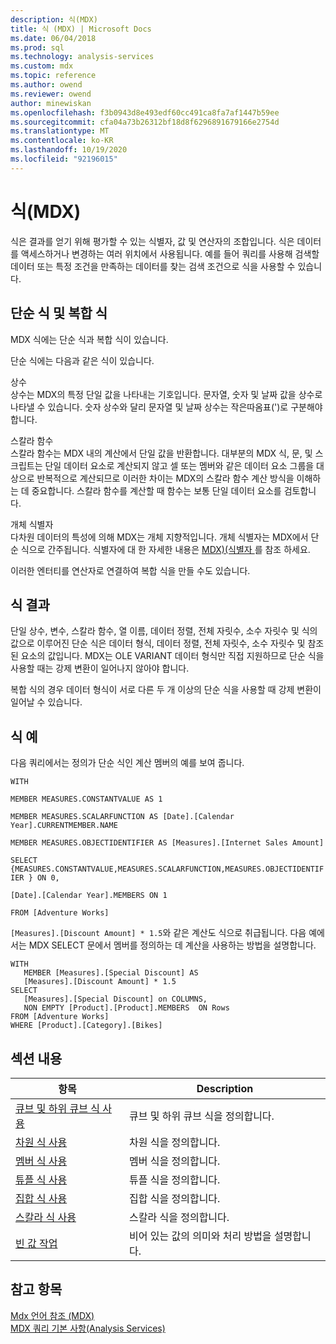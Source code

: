 ```yaml
---
description: 식(MDX)
title: 식 (MDX) | Microsoft Docs
ms.date: 06/04/2018
ms.prod: sql
ms.technology: analysis-services
ms.custom: mdx
ms.topic: reference
ms.author: owend
ms.reviewer: owend
author: minewiskan
ms.openlocfilehash: f3b0943d8e493edf60cc491ca8fa7af1447b59ee
ms.sourcegitcommit: cfa04a73b26312bf18d8f6296891679166e2754d
ms.translationtype: MT
ms.contentlocale: ko-KR
ms.lasthandoff: 10/19/2020
ms.locfileid: "92196015"
---
```

# <a name="expressions-mdx"></a>식(MDX)


  식은 결과를 얻기 위해 평가할 수 있는 식별자, 값 및 연산자의 조합입니다. 식은 데이터를 액세스하거나 변경하는 여러 위치에서 사용됩니다. 예를 들어 쿼리를 사용해 검색할 데이터 또는 특정 조건을 만족하는 데이터를 찾는 검색 조건으로 식을 사용할 수 있습니다.  
  
## <a name="simple-and-complex-expressions"></a>단순 식 및 복합 식  
 MDX 식에는 단순 식과 복합 식이 있습니다.  
  
 단순 식에는 다음과 같은 식이 있습니다.  
  
 상수  
 상수는 MDX의 특정 단일 값을 나타내는 기호입니다. 문자열, 숫자 및 날짜 값을 상수로 나타낼 수 있습니다. 숫자 상수와 달리 문자열 및 날짜 상수는 작은따옴표(')로 구분해야 합니다.  
  
 스칼라 함수  
 스칼라 함수는 MDX 내의 계산에서 단일 값을 반환합니다. 대부분의 MDX 식, 문, 및 스크립트는 단일 데이터 요소로 계산되지 않고 셀 또는 멤버와 같은 데이터 요소 그룹을 대상으로 반복적으로 계산되므로 이러한 차이는 MDX의 스칼라 함수 계산 방식을 이해하는 데 중요합니다. 스칼라 함수를 계산할 때 함수는 보통 단일 데이터 요소를 검토합니다.  
  
 개체 식별자  
 다차원 데이터의 특성에 의해 MDX는 개체 지향적입니다. 개체 식별자는 MDX에서 단순 식으로 간주됩니다. 식별자에 대 한 자세한 내용은 [MDX&#41;&#40;식별자 ](../mdx/identifiers-mdx.md)를 참조 하세요.  
  
 이러한 엔터티를 연산자로 연결하여 복합 식을 만들 수도 있습니다.  
  
## <a name="expression-results"></a>식 결과  
 단일 상수, 변수, 스칼라 함수, 열 이름, 데이터 정렬, 전체 자릿수, 소수 자릿수 및 식의 값으로 이루어진 단순 식은 데이터 형식, 데이터 정렬, 전체 자릿수, 소수 자릿수 및 참조된 요소의 값입니다. MDX는 OLE VARIANT 데이터 형식만 직접 지원하므로 단순 식을 사용할 때는 강제 변환이 일어나지 않아야 합니다.  
  
 복합 식의 경우 데이터 형식이 서로 다른 두 개 이상의 단순 식을 사용할 때 강제 변환이 일어날 수 있습니다.  
  
## <a name="expression-examples"></a>식 예  
 다음 쿼리에서는 정의가 단순 식인 계산 멤버의 예를 보여 줍니다.  
  
 `WITH`  
  
 `MEMBER MEASURES.CONSTANTVALUE AS 1`  
  
 `MEMBER MEASURES.SCALARFUNCTION AS [Date].[Calendar Year].CURRENTMEMBER.NAME`  
  
 `MEMBER MEASURES.OBJECTIDENTIFIER AS [Measures].[Internet Sales Amount]`  
  
 `SELECT {MEASURES.CONSTANTVALUE,MEASURES.SCALARFUNCTION,MEASURES.OBJECTIDENTIFIER } ON 0,`  
  
 `[Date].[Calendar Year].MEMBERS ON 1`  
  
 `FROM [Adventure Works]`  
  
 `[Measures].[Discount Amount] * 1.5`와 같은 계산도 식으로 취급됩니다. 다음 예에서는 MDX SELECT 문에서 멤버를 정의하는 데 계산을 사용하는 방법을 설명합니다.  
  
```  
WITH   
   MEMBER [Measures].[Special Discount] AS  
   [Measures].[Discount Amount] * 1.5  
SELECT   
   [Measures].[Special Discount] on COLUMNS,  
   NON EMPTY [Product].[Product].MEMBERS  ON Rows  
FROM [Adventure Works]  
WHERE [Product].[Category].[Bikes]  
```  
  
## <a name="in-this-section"></a>섹션 내용  
  
|항목|Description|  
|-----------|-----------------|  
|[큐브 및 하위 큐브 식 사용](../mdx/using-cube-and-subcube-expressions.md)|큐브 및 하위 큐브 식을 정의합니다.|  
|[차원 식 사용](../mdx/using-dimension-expressions.md)|차원 식을 정의합니다.|  
|[멤버 식 사용](../mdx/using-member-expressions.md)|멤버 식을 정의합니다.|  
|[튜플 식 사용](../mdx/using-tuple-expressions.md)|튜플 식을 정의합니다.|  
|[집합 식 사용](../mdx/using-set-expressions.md)|집합 식을 정의합니다.|  
|[스칼라 식 사용](../mdx/using-scalar-expressions.md)|스칼라 식을 정의합니다.|  
|[빈 값 작업](../mdx/working-with-empty-values.md)|비어 있는 값의 의미와 처리 방법을 설명합니다.|  
  
## <a name="see-also"></a>참고 항목  
 [Mdx 언어 참조 &#40;MDX&#41;](../mdx/mdx-language-reference-mdx.md)   
 [MDX 쿼리 기본 사항&#40;Analysis Services&#41;](/analysis-services/multidimensional-models/mdx/mdx-query-fundamentals-analysis-services)  
  
